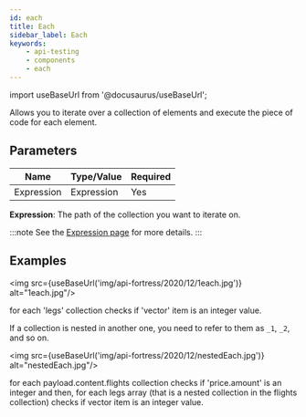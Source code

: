 ```yaml
---
id: each
title: Each
sidebar_label: Each
keywords:
    - api-testing
    - components
    - each
---
```


import useBaseUrl from '@docusaurus/useBaseUrl';

Allows you to iterate over a collection of elements and execute the piece of code for each element.

## Parameters

| **Name** | **Type/Value** | **Required** |
| --- | --- | --- |
| Expression | Expression | Yes |

__Expression__: The path of the collection you want to iterate on.

:::note
See the [Expression page](/api-testing/reference/expression) for more details.
:::

## Examples

<img src={useBaseUrl('img/api-fortress/2020/12/1each.jpg')} alt="1each.jpg"/>

for each 'legs' collection checks if 'vector' item is an integer value.

If a collection is nested in another one, you need to refer to them as `_1`, `_2`, and so on.

<img src={useBaseUrl('img/api-fortress/2020/12/nestedEach.jpg')} alt="nestedEach.jpg"/>


for each payload.content.flights collection checks if 'price.amount' is an integer and then, for each legs array (that is a nested collection in the flights collection) checks if vector item is an integer value.
